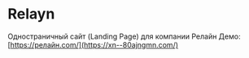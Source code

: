 # Relayn 
Одностраничный сайт (Landing Page) для компании Релайн 
Демо:[https://релайн.com/](https://xn--80ajngmn.com/)